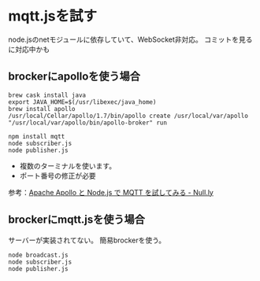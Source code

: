 # mqtt.jsを試す

node.jsのnetモジュールに依存していて、WebSocket非対応。
コミットを見るに対応中かも

## brockerにapolloを使う場合

```
brew cask install java
export JAVA_HOME=$(/usr/libexec/java_home)
brew install apollo
/usr/local/Cellar/apollo/1.7/bin/apollo create /usr/local/var/apollo
"/usr/local/var/apollo/bin/apollo-broker" run
```

```
npm install mqtt
node subscriber.js
node publisher.js
```

- 複数のターミナルを使います。
- ポート番号の修正が必要

参考：[Apache Apollo と Node.js で MQTT を試してみる - Null.ly](http://null.ly/post/56517703680/apache-apollo-node-js-mqtt)

## brockerにmqtt.jsを使う場合

サーバーが実装されてない。
簡易brockerを使う。

```
node broadcast.js
node subscriber.js
node publisher.js
```

